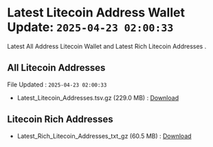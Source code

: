 # Latest Litecoin Address Wallet Update: `2025-04-23 02:00:33`

Latest All Address Litecoin Wallet and Latest Rich Litecoin Addresses .

## All Litecoin Addresses

File Updated : `2025-04-23 02:00:33`

- Latest_Litecoin_Addresses.tsv.gz (229.0 MB) : [Download](https://github.com/Pymmdrza/Rich-Address-Wallet/releases/tag/Litecoin)

## Litecoin Rich Addresses

- Latest_Rich_Litecoin_Addresses_txt_gz (60.5 MB) : [Download](https://github.com/Pymmdrza/Rich-Address-Wallet/releases/tag/Litecoin)
